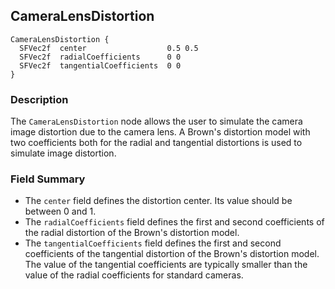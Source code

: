 ## CameraLensDistortion


```
CameraLensDistortion {
  SFVec2f  center                  0.5 0.5
  SFVec2f  radialCoefficients      0 0
  SFVec2f  tangentialCoefficients  0 0
}
```

### Description

The `CameraLensDistortion` node allows the user to simulate the camera image
distortion due to the camera lens. A Brown's distortion model with two
coefficients both for the radial and tangential distortions is used to simulate
image distortion.

### Field Summary

- The `center` field defines the distortion center. Its value should be between 0
and 1.
- The `radialCoefficients` field defines the first and second coefficients of the
radial distortion of the Brown's distortion model.
- The `tangentialCoefficients` field defines the first and second coefficients of
the tangential distortion of the Brown's distortion model. The value of the
tangential coefficients are typically smaller than the value of the radial
coefficients for standard cameras.

